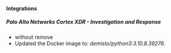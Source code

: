 
#### Integrations
##### Palo Alto Networks Cortex XDR - Investigation and Response
- without remove
- Updated the Docker image to: *demisto/python3:3.10.8.39276*.
